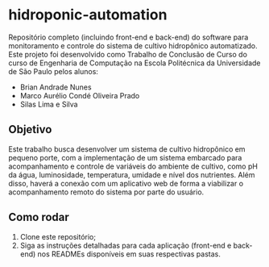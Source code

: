 # hidroponic-automation
Repositório completo (incluindo front-end e back-end) do software para monitoramento e controle do sistema de cultivo hidropônico automatizado.\
Este projeto foi desenvolvido como Trabalho de Conclusão de Curso do curso de Engenharia de Computação na Escola Politécnica da Universidade de São Paulo pelos alunos:

- Brian Andrade Nunes
- Marco Aurélio Condé Oliveira Prado
- Silas Lima e Silva

## Objetivo
Este trabalho busca desenvolver um sistema de cultivo hidropônico em pequeno porte, com a implementação de um sistema embarcado para acompanhamento e controle de variáveis do ambiente de cultivo, como pH da água, luminosidade, temperatura, umidade e nível dos nutrientes. Além disso, haverá a conexão com um aplicativo web de forma a viabilizar o acompanhamento remoto do sistema por parte do usuário.

## Como rodar
1. Clone este repositório;
2. Siga as instruções detalhadas para cada aplicação (front-end e back-end) nos READMEs disponíveis em suas respectivas pastas.
